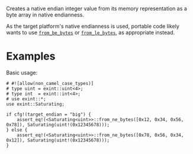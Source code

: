Creates a native endian integer value from its memory representation as a byte
array in native endianness.

As the target platform's native endianness is used, portable code likely wants
to use [`from_be_bytes`] or [`from_le_bytes`], as appropriate instead.

[`from_be_bytes`]: Self::from_be_bytes
[`from_le_bytes`]: Self::from_le_bytes

# Examples

Basic usage:

```
# #![allow(non_camel_case_types)]
# type uint = exint::uint<4>;
# type int  = exint::int<4>;
# use exint::*;
use exint::Saturating;

if cfg!(target_endian = "big") {
    assert_eq!(<Saturating<uint>>::from_ne_bytes([0x12, 0x34, 0x56, 0x78]), Saturating(uint!(0x12345678)));
} else {
    assert_eq!(<Saturating<uint>>::from_ne_bytes([0x78, 0x56, 0x34, 0x12]), Saturating(uint!(0x12345678)));
}
```
